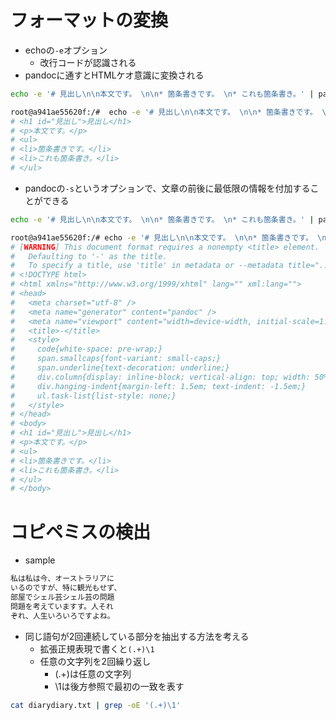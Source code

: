 # フォーマットの変換
- echoの`-e`オプション
    - 改行コードが認識される
- pandocに通すとHTMLケオ意識に変換される

```bash
echo -e '# 見出し\n\n本文です。 \n\n* 箇条書きです。 \n* これも箇条書き。' | pandoc
```
```bash
root@a941ae55620f:/#  echo -e '# 見出し\n\n本文です。 \n\n* 箇条書きです。 \n* これも箇条書き。' | pandoc
# <h1 id="見出し">見出し</h1>
# <p>本文です。</p>
# <ul>
# <li>箇条書きです。</li>
# <li>これも箇条書き。</li>
# </ul>
```
- pandocの`-s`というオプションで、文章の前後に最低限の情報を付加することができる
```bash
echo -e '# 見出し\n\n本文です。 \n\n* 箇条書きです。 \n* これも箇条書き。' | pandoc -s
```
```bash
root@a941ae55620f:/# echo -e '# 見出し\n\n本文です。 \n\n* 箇条書きです。 \n* これ も箇条書き。' | pandoc -s
# [WARNING] This document format requires a nonempty <title> element.
#   Defaulting to '-' as the title.
#   To specify a title, use 'title' in metadata or --metadata title="...".
# <!DOCTYPE html>
# <html xmlns="http://www.w3.org/1999/xhtml" lang="" xml:lang="">
# <head>
#   <meta charset="utf-8" />
#   <meta name="generator" content="pandoc" />
#   <meta name="viewport" content="width=device-width, initial-scale=1.0, user-scalable=yes" />
#   <title>-</title>
#   <style>
#     code{white-space: pre-wrap;}
#     span.smallcaps{font-variant: small-caps;}
#     span.underline{text-decoration: underline;}
#     div.column{display: inline-block; vertical-align: top; width: 50%;}
#     div.hanging-indent{margin-left: 1.5em; text-indent: -1.5em;}
#     ul.task-list{list-style: none;}
#   </style>
# </head>
# <body>
# <h1 id="見出し">見出し</h1>
# <p>本文です。</p>
# <ul>
# <li>箇条書きです。</li>
# <li>これも箇条書き。</li>
# </ul>
# </body>
```

# コピペミスの検出
- sample
```txt
私は私は今、オーストラリアに
いるのですが、特に観光もせず、
部屋でシェル芸シェル芸の問題
問題を考えていますす。人それ
ぞれ、人生いろいろですよね。
```
- 同じ語句が2回連続している部分を抽出する方法を考える
    - 拡張正規表現で書くと`(.+)\1`
    - 任意の文字列を2回繰り返し
        - (.+)は任意の文字列
        - \1は後方参照で最初の一致を表す

```bash
cat diarydiary.txt | grep -oE '(.+)\1'
```
